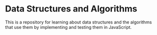 # Data Structures and Algorithms
This is a repository for learning about data structures and the algorithms that use them by implementing and testing them in JavaScript.
